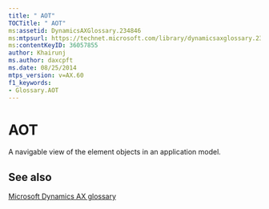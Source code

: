 ```yaml
---
title: " AOT"
TOCTitle: " AOT"
ms:assetid: DynamicsAXGlossary.234846
ms:mtpsurl: https://technet.microsoft.com/library/dynamicsaxglossary.234846(v=AX.60)
ms:contentKeyID: 36057855
author: Khairunj
ms.author: daxcpft
ms.date: 08/25/2014
mtps_version: v=AX.60
f1_keywords:
- Glossary.AOT
---
```


# AOT

A navigable view of the element objects in an application model.

## See also

[Microsoft Dynamics AX glossary](glossary/microsoft-dynamics-ax-glossary.md)

  



